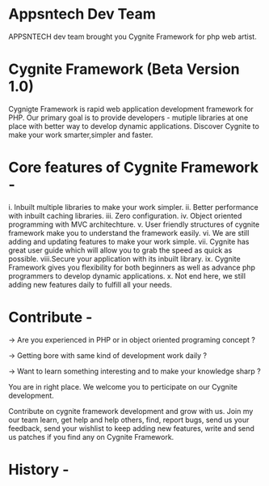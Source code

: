 Appsntech Dev Team
================
APPSNTECH dev team brought you Cygnite Framework for php web artist. 

Cygnite Framework (Beta Version 1.0)
==============================

Cygnigte Framework is rapid web application development framework for PHP. Our primary goal is to provide developers - mutiple libraries
at one place with better way to develop dynamic applications. Discover Cygnite to make your work smarter,simpler and faster.


Core features of Cygnite Framework -
=============================

i.   Inbuilt multiple libraries to make your work simpler.
ii.  Better performance with inbuilt caching libraries.
iii. Zero configuration.
iv.  Object oriented programming with MVC architechture.
v.   User friendly structures of cygnite framework make you to understand the framework easily.
vi.  We are still adding and updating features to make your work simple.
vii. Cygnite has great user guide which will allow you to grab the speed as quick as possible.
viii.Secure your application with its inbuilt library.
ix.  Cygnite Framework gives you flexibility for both beginners as well as advance php programmers to develop dynamic applications.
x.   Not end here, we still adding new features daily to fulfill all your needs. 


Contribute -
========

-> Are you experienced in PHP or in object oriented programing concept ? 

-> Getting bore with same kind of development work daily ?

-> Want to learn something interesting and to make your knowledge sharp ?

You are in right place. We welcome you to perticipate on our Cygnite development. 

Contribute on cygnite framework development and grow with us. Join my our team learn, get help and help others, find, report
bugs, send us your feedback, send your wishlist to keep adding new features, write and send us patches if you find any 
on Cygnite Framework. 


History -
=======







